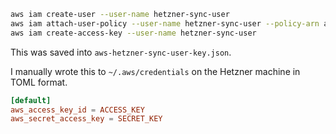 ```bash
aws iam create-user --user-name hetzner-sync-user
aws iam attach-user-policy --user-name hetzner-sync-user --policy-arn arn:aws:iam::069134179952:policy/WebGWAS-policy
aws iam create-access-key --user-name hetzner-sync-user
```

This was saved into `aws-hetzner-sync-user-key.json`.

I manually wrote this to `~/.aws/credentials` on the Hetzner machine in TOML format.

```toml
[default]
aws_access_key_id = ACCESS_KEY
aws_secret_access_key = SECRET_KEY
```
